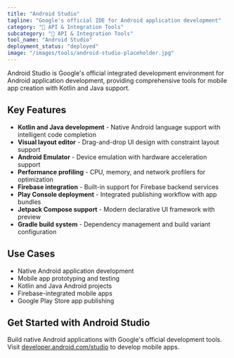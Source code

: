 ```yaml
---
title: "Android Studio"
tagline: "Google's official IDE for Android application development"
category: "🔗 API & Integration Tools"
subcategory: "🔗 API & Integration Tools"
tool_name: "Android Studio"
deployment_status: "deployed"
image: "/images/tools/android-studio-placeholder.jpg"
---
```

Android Studio is Google's official integrated development environment for Android application development, providing comprehensive tools for mobile app creation with Kotlin and Java support.

## Key Features

- **Kotlin and Java development** - Native Android language support with intelligent code completion
- **Visual layout editor** - Drag-and-drop UI design with constraint layout support
- **Android Emulator** - Device emulation with hardware acceleration support
- **Performance profiling** - CPU, memory, and network profilers for optimization
- **Firebase integration** - Built-in support for Firebase backend services
- **Play Console deployment** - Integrated publishing workflow with app bundles
- **Jetpack Compose support** - Modern declarative UI framework with preview
- **Gradle build system** - Dependency management and build variant configuration

## Use Cases

- Native Android application development
- Mobile app prototyping and testing
- Kotlin and Java Android projects
- Firebase-integrated mobile apps
- Google Play Store app publishing

## Get Started with Android Studio

Build native Android applications with Google's official development tools. Visit [developer.android.com/studio](https://developer.android.com/studio) to develop mobile apps.